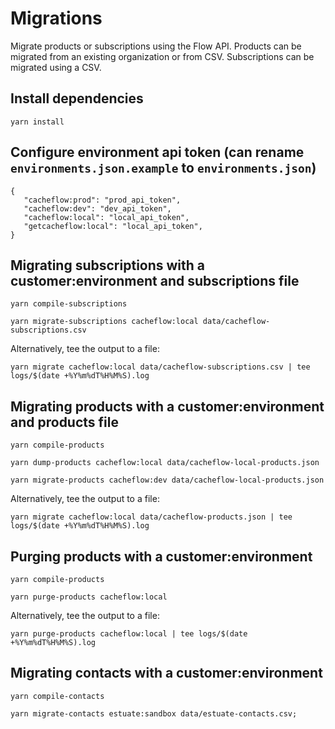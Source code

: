 # Migrations

Migrate products or subscriptions using the Flow API. Products can be migrated from an existing organization or from CSV. Subscriptions can be migrated using a CSV.

## Install dependencies

```
yarn install
```

## Configure environment api token (can rename `environments.json.example` to `environments.json`)

```
{
   "cacheflow:prod": "prod_api_token",
   "cacheflow:dev": "dev_api_token",
   "cacheflow:local": "local_api_token",
   "getcacheflow:local": "local_api_token",
}
```

## Migrating subscriptions with a customer:environment and subscriptions file

```
yarn compile-subscriptions
```

```
yarn migrate-subscriptions cacheflow:local data/cacheflow-subscriptions.csv
```

Alternatively, tee the output to a file:

```
yarn migrate cacheflow:local data/cacheflow-subscriptions.csv | tee logs/$(date +%Y%m%dT%H%M%S).log
```

## Migrating products with a customer:environment and products file

```
yarn compile-products
```

```
yarn dump-products cacheflow:local data/cacheflow-local-products.json
```

```
yarn migrate-products cacheflow:dev data/cacheflow-local-products.json
```

Alternatively, tee the output to a file:

```
yarn migrate cacheflow:local data/cacheflow-products.json | tee logs/$(date +%Y%m%dT%H%M%S).log
```

## Purging products with a customer:environment

```
yarn compile-products
```

```
yarn purge-products cacheflow:local
```

Alternatively, tee the output to a file:

```
yarn purge-products cacheflow:local | tee logs/$(date +%Y%m%dT%H%M%S).log
```

## Migrating contacts with a customer:environment

```
yarn compile-contacts
```

```
yarn migrate-contacts estuate:sandbox data/estuate-contacts.csv;